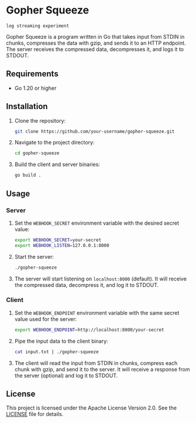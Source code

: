 # Gopher Squeeze

`log streaming experiment`

Gopher Squeeze is a program written in Go that takes input from STDIN in chunks, compresses the data with gzip, and sends it to an HTTP endpoint. The server receives the compressed data, decompresses it, and logs it to STDOUT.

## Requirements

- Go 1.20 or higher

## Installation

1. Clone the repository:

   ```bash
   git clone https://github.com/your-username/gopher-squeeze.git
   ```

2. Navigate to the project directory:

   ```bash
   cd gopher-squeeze
   ```

3. Build the client and server binaries:

   ```bash
   go build .
   ```

## Usage

### Server

1. Set the `WEBHOOK_SECRET` environment variable with the desired secret value:

   ```bash
   export WEBHOOK_SECRET=your-secret
   export WEBHOOK_LISTEN=127.0.0.1:8000
   ```

2. Start the server:

   ```bash
   ./gopher-squeeze
   ```

3. The server will start listening on `localhost:8000` (default). It will receive the compressed data, decompress it, and log it to STDOUT.

### Client

1. Set the `WEBHOOK_ENDPOINT` environment variable with the same secret value used for the server:

   ```bash
   export WEBHOOK_ENDPOINT=http://localhost:8000/your-secret
   ```

2. Pipe the input data to the client binary:

   ```bash
   cat input.txt | ./gopher-squeeze
   ```

3. The client will read the input from STDIN in chunks, compress each chunk with gzip, and send it to the server. It will receive a response from the server (optional) and log it to STDOUT.

## License

This project is licensed under the Apache License Version 2.0. See the [LICENSE](LICENSE) file for details.
